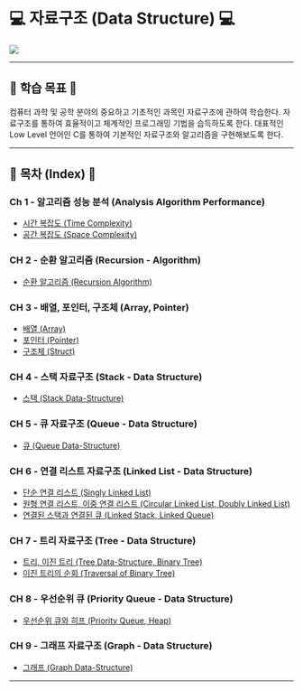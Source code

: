 # 💻 자료구조 (Data Structure) 💻

<img src = "https://user-images.githubusercontent.com/58673491/188276390-3f811c43-c277-4de3-9a20-efa28e9eb6e8.png"/>

- - -

## 🎯 학습 목표 🎯

컴퓨터 과학 및 공학 분야의 중요하고 기초적인 과목인 자료구조에 관하여 학습한다. 
자료구조를 통하여 효율적이고 체계적인 프로그래밍 기법을 습득하도록 한다.
대표적인 Low Level 언어인 C를 통하여 기본적인 자료구조와 알고리즘을 구현해보도록 한다.

- - -

## 📝 목차 (Index) 📝

### Ch 1 - 알고리즘 성능 분석 (Analysis Algorithm Performance)
* [시간 복잡도 (Time Complexity)](https://kangdy25.tistory.com/33) 
* [공간 복잡도 (Space Complexity)](https://kangdy25.tistory.com/34?category=1023454)
### CH 2 - 순환 알고리즘 (Recursion - Algorithm)
* [순환 알고리즘 (Recursion Algorithm)](https://kangdy25.tistory.com/33)
### CH 3 - 배열, 포인터, 구조체 (Array, Pointer)
* [배열 (Array)](https://kangdy25.tistory.com/56)
* [포인터 (Pointer)](https://kangdy25.tistory.com/57)
* [구조체 (Struct)](https://kangdy25.tistory.com/63?category=1033345)
### CH 4 - 스택 자료구조 (Stack - Data Structure)
* [스택 (Stack Data-Structure)](https://kangdy25.tistory.com/58)
### CH 5 - 큐 자료구조 (Queue - Data Structure)
* [큐 (Queue Data-Structure)](https://kangdy25.tistory.com/69) 
### CH 6 - 연결 리스트 자료구조 (Linked List - Data Structure)
* [단순 연결 리스트 (Singly Linked List)](https://kangdy25.tistory.com/81)
* [원형 연결 리스트, 이중 연결 리스트 (Circular Linked List, Doubly Linked List)](https://kangdy25.tistory.com/82?category=1023454)
* [연결된 스택과 연결된 큐 (Linked Stack, Linked Queue)](https://kangdy25.tistory.com/83)
### CH 7 - 트리 자료구조 (Tree - Data Structure)
* [트리, 이진 트리 (Tree Data-Structure, Binary Tree)](https://kangdy25.tistory.com/87)
* [이진 트리의 순회 (Traversal of Binary Tree)](#)
### CH 8 - 우선순위 큐 (Priority Queue - Data Structure)
* [우선순위 큐와 히프 (Priority Queue, Heap)](#)
### CH 9 - 그래프 자료구조 (Graph - Data Structure)
* [그래프 (Graph Data-Structure)](#)

- - -
